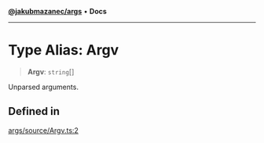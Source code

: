 [**@jakubmazanec/args**](../README.md) • **Docs**

---

# Type Alias: Argv

> **Argv**: `string`[]

Unparsed arguments.

## Defined in

[args/source/Argv.ts:2](https://github.com/jakubmazanec/tools/blob/053e1fea9cfce27a70a78b00a30cdd281cb0a72b/packages/args/source/Argv.ts#L2)
